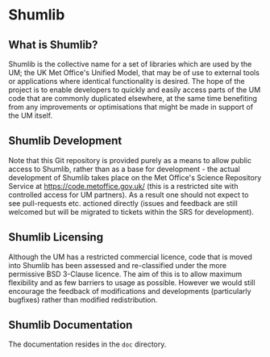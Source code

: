 # Shumlib

What is Shumlib?
----------------

Shumlib is the collective name for a set of libraries which are used by the UM;
the UK Met Office's Unified Model, that may be of use to external tools or
applications where identical functionality is desired. The hope of the project
is to enable developers to quickly and easily access parts of the UM code that 
are commonly duplicated elsewhere, at the same time benefiting from any
improvements or optimisations that might be made in support of the UM itself.

Shumlib Development
-------------------

Note that this Git repository is provided purely as a means to allow public
access to Shumlib, rather than as a base for development - the actual
development of Shumlib takes place on the Met Office's Science Repository
Service at https://code.metoffice.gov.uk/ (this is a restricted site with
controlled access for UM partners).  As a result one should not expect to
see pull-requests etc. actioned directly (issues and feedback are still 
welcomed but will be migrated to tickets within the SRS for development).

Shumlib Licensing
-----------------

Although the UM has a restricted commercial licence, code that is moved into
Shumlib has been assessed and re-classified under the more permissive BSD
3-Clause licence. The aim of this is to allow maximum flexibility and as few
barriers to usage as possible. However we would still encourage the feedback of 
modifications and developments (particularly bugfixes) rather than modified
redistribution.

Shumlib Documentation
----------------------

The documentation resides in the `doc` directory.
